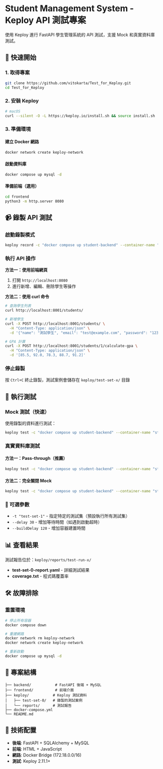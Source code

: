 # Student Management System - Keploy API 測試專案

使用 Keploy 進行 FastAPI 學生管理系統的 API 測試，支援 Mock 和真實資料庫測試。

## 🚀 快速開始

### 1. 取得專案
```bash
git clone https://github.com/vitokarta/Test_for_Keploy.git
cd Test_for_Keploy
```

### 2. 安裝 Keploy
```bash
# macOS
curl --silent -O -L https://keploy.io/install.sh && source install.sh
```

### 3. 準備環境

#### 建立 Docker 網路
```bash
docker network create keploy-network
```

#### 啟動資料庫
```bash
docker compose up mysql -d
```

#### 準備前端（選用）
```bash
cd frontend
python3 -m http.server 8080
```

## 📹 錄製 API 測試

### 啟動錄製模式
```bash
keploy record -c "docker compose up student-backend" --container-name "student-backend" -n "keploy-network" --buildDelay 60
```

### 執行 API 操作
**方法一：使用前端網頁**
1. 打開 `http://localhost:8080`
2. 進行新增、編輯、刪除學生等操作

**方法二：使用 curl 命令**
```bash
# 查詢學生列表
curl http://localhost:8001/students/

# 新增學生
curl -X POST http://localhost:8001/students/ \
  -H "Content-Type: application/json" \
  -d '{"name": "測試學生", "email": "test@example.com", "password": "123456"}'

# GPA 計算
curl -X POST http://localhost:8001/students/1/calculate-gpa \
  -H "Content-Type: application/json" \
  -d '[85.5, 92.0, 78.3, 88.7, 91.2]'
```

### 停止錄製
按 `Ctrl+C` 終止錄製，測試案例會儲存在 `keploy/test-set-x/` 目錄

## 🧪 執行測試

### Mock 測試（快速）
使用錄製的資料進行測試：
```bash
keploy test -c "docker compose up student-backend" --container-name "student-backend" -n "keploy-network" --delay 10 --buildDelay 60
```

### 真實資料庫測試
#### 方法一：Pass-through（推薦）
```bash
keploy test -c "docker compose up student-backend" --container-name "student-backend" -n "keploy-network" --delay 10 --buildDelay 60 --pass-through-ports 3306
```

#### 方法二：完全關閉 Mock
```bash
keploy test -c "docker compose up student-backend" --container-name "student-backend" -n "keploy-network" --delay 10 --buildDelay 60 --mocking=false
```

### 🔧 可選參數
- `-t "test-set-1"` - 指定特定的測試集（預設執行所有測試集）
- `--delay 30` - 增加等待時間（如遇到啟動超時）
- `--buildDelay 120` - 增加容器建置時間

## 📊 查看結果

測試報告位於：`keploy/reports/test-run-x/`
- **test-set-0-report.yaml** - 詳細測試結果
- **coverage.txt** - 程式碼覆蓋率

## 🛠️ 故障排除

### 重置環境
```bash
# 停止所有容器
docker compose down

# 重建網路
docker network rm keploy-network
docker network create keploy-network

# 重新啟動
docker compose up mysql -d
```

## 📁 專案結構

```
├── backend/           # FastAPI 後端 + MySQL
├── frontend/          # 前端介面
├── keploy/           # Keploy 測試資料
│   ├── test-set-0/   # 錄製的測試案例
│   └── reports/      # 測試報告
├── docker-compose.yml
└── README.md
```

## 🔧 技術配置

- **後端**: FastAPI + SQLAlchemy + MySQL
- **前端**: HTML + JavaScript
- **網路**: Docker Bridge (172.18.0.0/16)
- **測試**: Keploy 2.11.1+